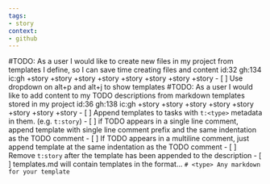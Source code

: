 ```yaml
---
tags:
- story
context:
- github
---
```

#TODO: As a user I would like to create new files in my project from templates I define, so I can save time creating files and content id:32 gh:134 ic:gh +story +story +story +story +story +story +story +story
      - [ ] Use dropdown on alt+p and alt+j to show templates
#TODO: As a user I would like to add content to my TODO descriptions from markdown templates stored in my project id:36 gh:138 ic:gh +story +story +story +story +story +story +story +story
    - [ ] Append templates to tasks with `t:<type>` metadata in them. (e.g. `t:story`)
       - [ ] if TODO appears in a single line comment, append template with single line comment prefix and the same indentation as the TODO comment
       - [ ] If TODO appears in a multiline comment, just append template at the same indentation as the TODO comment
       - [ ] Remove `t:story` after the template has been appended to the description
    - [ ] templates.md will contain templates in the format...
     ```
     # <type>
     Any markdown for your template
     ```
